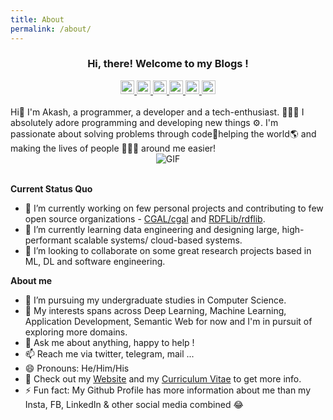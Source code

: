 ```yaml
---
title: About
permalink: /about/
---
```

<link rel="stylesheet" type="text/css" media="all" href="about_markdown_styles.css" />
<center> <h3>Hi, there! Welcome to my Blogs !</h3> </center>
<div align="center">
<a href="https://www.akashsharma.live/" target="_blank">
  <img alt="'Website" width="22px" src="https://image.flaticon.com/icons/svg/2301/2301129.svg" />
</a>
<a href="https://github.com/Akash-Sharma-1" target="_blank">
  <img alt="GitHub" width="22px" src="https://cdn.jsdelivr.net/npm/simple-icons@v3/icons/github.svg">
</a>
<a href="https://twitter.com/AkashTheGreat_1" target="_blank">
  <img alt="Twitter" width="22px" src="https://cdn.jsdelivr.net/npm/simple-icons@v3/icons/twitter.svg">
</a>
<a href="https://www.linkedin.com/in/akash-sharma-246b67165" target="_blank">
  <img alt="LinkedIn" width="22px" src="https://cdn.jsdelivr.net/npm/simple-icons@3.1.0/icons/linkedin.svg" />
</a>
<a href="https://t.me/AkashTheGreat" target="_blank">
  <img alt="Telegram" width="22px" src="https://cdn.jsdelivr.net/npm/simple-icons@v3/icons/telegram.svg" />
</a>
<a href="mailto:akashthegreatlegend@gmail.com" target="_blank">
  <img alt="'Gmail" width="22px" src="https://cdn.jsdelivr.net/npm/simple-icons@3.1.0/icons/gmail.svg" />
</a>
</div>
<br>
Hi👋 I'm Akash, a programmer, a developer and a tech-enthusiast. 👨🏻‍💻 I absolutely adore programming and developing new things ⚙. I'm passionate about solving problems through code🚀helping the world🌎 and making the lives of people 👨‍👨‍👧 around me easier!
<div align="center">
<img align="center" alt="GIF" src="https://media.giphy.com/media/iIqmM5tTjmpOB9mpbn/giphy.gif" />
</div>
<br>

**Current Status Quo**

- 🔭 I’m currently working on few personal projects and contributing to few open source organizations - [CGAL/cgal](https://github.com/CGAL/cgal) and [RDFLib/rdflib](https://github.com/RDFLib/rdflib).
- 🌱 I’m currently learning data engineering and designing large, high-performant scalable systems/ cloud-based systems.
- 👯 I’m looking to collaborate on some great research projects based in ML, DL and software engineering.

**About me**
- 💼 I’m pursuing my undergraduate studies in Computer Science.
- 🤔 My interests spans across Deep Learning, Machine Learning, Application Development, Semantic Web for now and I'm in pursuit of exploring more domains.
- 💬 Ask me about anything, happy to help !
- 📫 Reach me via twitter, telegram, mail ...
- 😄 Pronouns: He/Him/His
- 👀 Check out my [Website](https://www.akashsharma.live/) and my [Curriculum Vitae](https://www.akashsharma.live/resume/Akash_Sharma_One_Page_CV.pdf) to get more info.
- ⚡ Fun fact: My Github Profile has more information about me than my Insta, FB, LinkedIn & other social media combined 😂
